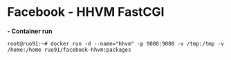 # Facebook - HHVM FastCGI

**- Container run**

    root@ruo91:~# docker run -d --name="hhvm" -p 9000:9000 -v /tmp:/tmp -v /home:/home ruo91/facebook-hhvm:packages

